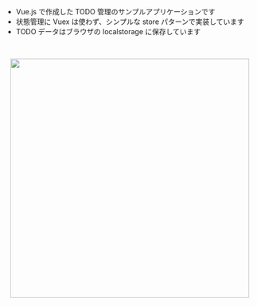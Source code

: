 - Vue.js で作成した TODO 管理のサンプルアプリケーションです
- 状態管理に Vuex は使わず、シンプルな store パターンで実装しています
- TODO データはブラウザの localstorage に保存しています

<br />

<p align="center">
    <img src="https://i.gyazo.com/84731c8a6b75772a904155276a81a42a.gif" width="480">
</p>
